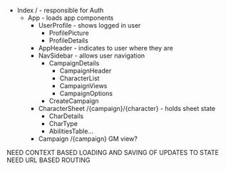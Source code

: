 - Index / - responsible for Auth
  - App - loads app components
    - UserProfile - shows logged in user
      - ProfilePicture
      - ProfileDetails
    - AppHeader - indicates to user where they are
    - NavSidebar - allows user navigation
      - CampaignDetails
        - CampaignHeader
        - CharacterList
        - CampaignViews
        - CampaignOptions
      - CreateCampaign
    - CharacterSheet /{campaign}/{character} - holds sheet state
      - CharDetails
      - CharType
      - AbilitiesTable...
    - Campaign /{campaign} GM view?


NEED CONTEXT BASED LOADING AND SAVING OF UPDATES TO STATE
NEED URL BASED ROUTING
